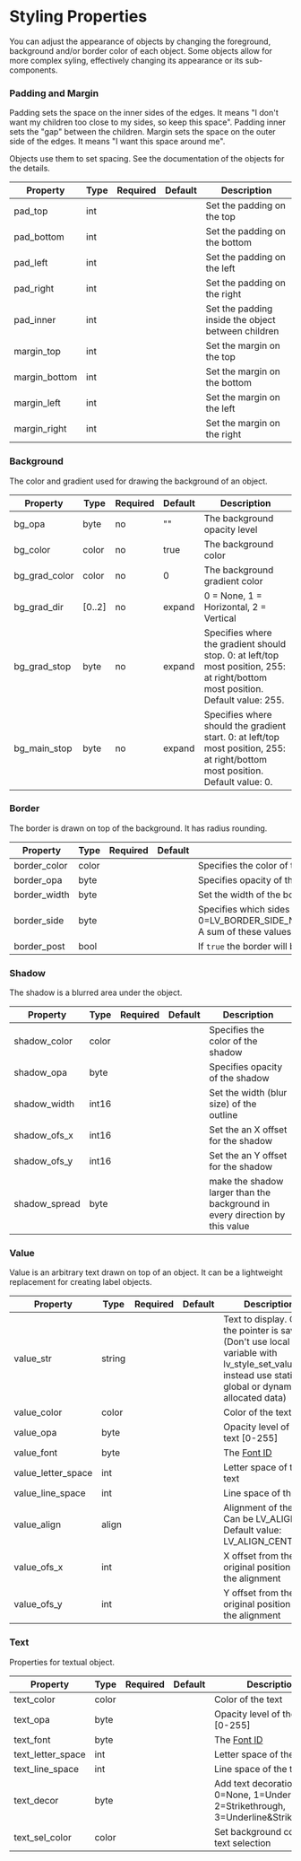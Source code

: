 
<h1>Styling Properties</h1>

You can adjust the appearance of objects by changing the foreground, background and/or border color of each object.
Some objects allow for more complex syling, effectively changing its appearance or its sub-components.



### Padding and Margin

Padding sets the space on the inner sides of the edges. It means "I don't want my children too close to my sides, so keep this space". Padding inner sets the "gap" between the children. Margin sets the space on the outer side of the edges. It means "I want this space around me".

Objects use them to set spacing. See the documentation of the objects for the details.

| Property      | Type| Required | Default | Description
|---------------|-----|----------|---------|--------------
| pad_top       | int | | | Set the padding on the top
| pad_bottom    | int | | | Set the padding on the bottom
| pad_left      | int | | | Set the padding on the left
| pad_right     | int | | | Set the padding on the right
| pad_inner     | int | | | Set the padding inside the object between children
| margin_top    | int | | | Set the margin on the top
| margin_bottom | int | | | Set the margin on the bottom
| margin_left   | int | | | Set the margin on the left
| margin_right  | int | | | Set the margin on the right

### Background

The color and gradient used for drawing the background of an object.

| Property       | Type   | Required | Default | Description
|----------------|--------|----------|---------|--------------
| bg_opa         | byte   | no       | ""      | The background opacity level
| bg_color       | color  | no       | true    | The background color
| bg_grad_color  | color  | no       | 0       | The background gradient color
| bg_grad_dir    | [0..2] | no       | expand  | 0 = None, 1 = Horizontal, 2 = Vertical
| bg_grad_stop   | byte   | no       | expand  | Specifies where the gradient should stop. 0: at left/top most position, 255: at right/bottom most position. Default value: 255.
| bg_main_stop   | byte   | no       | expand  | Specifies where should the gradient start. 0: at left/top most position, 255: at right/bottom most position. Default value: 0.

### Border

The border is drawn on top of the background. It has radius rounding.

| Property     | Type  | Required | Default | Description
|--------------|-------|----------|---------|--------------
| border_color | color | | | Specifies the color of the border
| border_opa   | byte  | | | Specifies opacity of the border
| border_width | byte  | | | Set the width of the border
| border_side  | byte  | | | Specifies which sides of the border to draw. Can be 0=LV_BORDER_SIDE_NONE/1=LEFT/2=RIGHT/4=TOP/8=BOTTOM/15=FULL. A sum of these values is also possible to select specific sides.
| border_post  | bool  | | | If `true` the border will be drawn after all children have been drawn.

### Shadow

The shadow is a blurred area under the object.

| Property | Type       | Required | Default | Description
|----------|------------|----------|---------|--------------
| shadow_color | color  | | | Specifies the color of the shadow
| shadow_opa   | byte   | | | Specifies opacity of the shadow
| shadow_width | int16  | | | Set the width (blur size) of the outline
| shadow_ofs_x | int16  | | | Set the an X offset for the shadow
| shadow_ofs_y | int16  | | | Set the an Y offset for the shadow
| shadow_spread | byte  | | | make the shadow larger than the background in every direction by this value

### Value

Value is an arbitrary text drawn on top of an object. It can be a lightweight replacement for creating label objects.

| Property           | Type   | Required | Default | Description
|--------------------|--------|----------|---------|--------------
| value_str          | string | | | Text to display. Only the pointer is saved! (Don't use local variable with lv_style_set_value_str, instead use static, global or dynamically allocated data)
| value_color        | color  | | | Color of the text
| value_opa          | byte   | | | Opacity level of the text [0-255]
| value_font         | byte   | | | The [Font ID](fonts.md)
| value_letter_space | int    | | | Letter space of the text
| value_line_space   | int    | | | Line space of the text
| value_align        | align  | | | Alignment of the text. Can be LV_ALIGN_.... Default value: LV_ALIGN_CENTER.
| value_ofs_x        | int    | | | X offset from the original position of the alignment
| value_ofs_y        | int    | | | Y offset from the original position of the alignment

### Text

Properties for textual object.

| Property          | Type | Required | Default | Description
|-------------------|------|----------|---------|--------------
| text_color        | color| | | Color of the text
| text_opa          | byte | | | Opacity level of the text [0-255]
| text_font         | byte | | | The [Font ID](fonts.md)
| text_letter_space | int  | | | Letter space of the text
| text_line_space   | int  | | | Line space of the text
| text_decor        | byte | | | Add text decoration. 0=None, 1=Underline, 2=Strikethrough, 3=Underline&Strikethrough
| text_sel_color    | color| | | Set background color of text selection

<!--
### Line

n/a

### Image

n/a

### Outline

n/a

### Pattern

n/a

### Transitions

n/a

-->